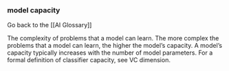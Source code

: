 ### model capacity

Go back to the [[AI Glossary]]


The complexity of problems that a model can learn. The more complex the problems that a model can learn, the higher the model’s capacity. A model’s capacity typically increases with the number of model parameters. For a formal definition of classifier capacity, see VC dimension.

